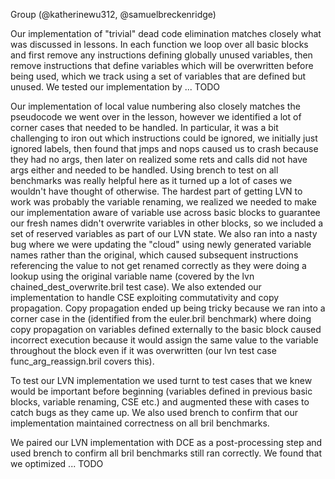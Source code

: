 Group (@katherinewu312, @samuelbreckenridge)

Our implementation of "trivial" dead code elimination matches closely what was discussed in lessons. In each 
function we loop over all basic blocks and first remove any instructions defining globally unused variables, then 
remove instructions that define variables which will be overwritten before being used, which we track using a set of 
variables that are defined but unused. We tested our implementation by ... TODO
 
Our implementation of local value numbering also closely matches the pseudocode we went over in the lesson, however 
we identified a lot of corner cases that needed to be handled. In particular, it was a bit challenging to iron out 
which instructions could be ignored, we initially just ignored labels, then found that jmps and nops caused us 
to crash because they had no args, then later on realized some rets and calls did not have args either and needed to 
be handled. Using brench to test on all benchmarks was really helpful here as it turned up a lot of cases we 
wouldn't have thought of otherwise. The hardest part of getting LVN to work was probably the variable renaming, we 
realized we needed to make our implementation aware of variable use across basic blocks to guarantee our fresh names 
didn't overwrite variables in other blocks, so we included a set of reserved variables as part of our LVN state. We 
also ran into a nasty bug where we were updating the "cloud" using newly generated variable names rather than the 
original, which caused subsequent instructions referencing the value to not get renamed correctly as they were doing 
a lookup using the original variable name (covered by the lvn chained_dest_overwrite.bril test case). We also extended 
our implementation to handle CSE exploiting commutativity and copy propagation. Copy propagation ended up being tricky 
because we ran into a corner case in the (identified from the euler.bril benchmark) where doing copy propagation on 
variables defined externally to the basic block caused incorrect execution because it would assign the same value to 
the variable throughout the block even if it was overwritten (our lvn test case func_arg_reassign.bril covers this).

To test our LVN implementation we used turnt to test cases that we knew 
would be important before beginning (variables defined in previous basic blocks, variable renaming, CSE etc.) and 
augmented these with cases to catch bugs as they came up. We also used brench to confirm that our implementation 
maintained correctness on all bril benchmarks.

We paired our LVN implementation with DCE as a post-processing step and used brench to confirm all bril benchmarks 
still ran correctly. We found that we optimized ... TODO